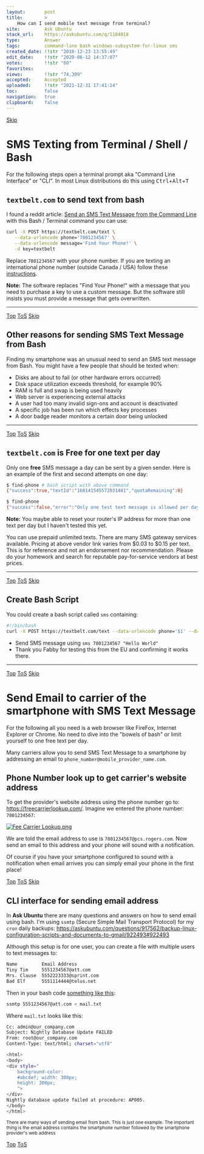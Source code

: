 ```yaml
---
layout:       post
title:        >
    How can I send mobile text message from terminal?
site:         Ask Ubuntu
stack_url:    https://askubuntu.com/q/1104018
type:         Answer
tags:         command-line bash windows-subsystem-for-linux sms
created_date: !!str "2018-12-23 13:55:49"
edit_date:    !!str "2020-06-12 14:37:07"
votes:        !!str "60"
favorites:    
views:        !!str "74,309"
accepted:     Accepted
uploaded:     !!str "2021-12-31 17:41:14"
toc:          false
navigation:   true
clipboard:    false
---
```





<a id="hdr1"></a>
<div class="hdr-bar">  <a href="#hdr2" class ="hdr-btn">Skip</a></div>

# SMS Texting from Terminal / Shell / Bash

For the following steps open a terminal prompt aka "Command Line Interface" or "CLI". In most Linux distributions do this using <kbd>Ctrl</kbd>+<kbd>Alt</kbd>+<kbd>T</kbd>

## `textbelt.com` to send text from bash

I found a reddit article: [Send an SMS Text Message from the Command Line][1] with this Bash / Terminal command you can use:

``` bash
curl -X POST https://textbelt.com/text \
   --data-urlencode phone='7801234567' \
   --data-urlencode message='Find Your Phone!' \
   -d key=textbelt

```

Replace `7801234567` with your phone number. If you are texting an international phone number (outside Canada / USA) follow these [instructions][2].

**Note:** The software replaces "Find Your Phone!" with a message that you need to purchase a key to use a custom message. But the software still insists you must provide a message that gets overwritten.

----------


<a id="hdr2"></a>
<div class="hdr-bar">  <a href="#" class ="hdr-btn">Top</a>  <a href="#hdr1" class ="hdr-btn">ToS</a>  <a href="#hdr3" class ="hdr-btn">Skip</a></div>

## Other reasons for sending SMS Text Message from Bash

Finding my smartphone was an unusual need to send an SMS text message from Bash. You might have a few people that should be texted when:

- Disks are about to fail (or other hardware errors occurred)
- Disk space utilization exceeds threshold, for example 90%
- RAM is full and swap is being used heavily
- Web server is experiencing external attacks
- A user had too many invalid sign-ons and account is deactivated
- A specific job has been run which effects key processes
- A door badge reader monitors a certain door being unlocked

----------


<a id="hdr3"></a>
<div class="hdr-bar">  <a href="#" class ="hdr-btn">Top</a>  <a href="#hdr2" class ="hdr-btn">ToS</a>  <a href="#hdr4" class ="hdr-btn">Skip</a></div>

## `textbelt.com` is Free for one text per day

Only one **free** SMS message a day can be sent by a given sender. Here is an example of the first and second attempts on one day:

``` bash
$ find-phone # bash script with above command
{"success":true,"textId":"168141545572031481","quotaRemaining":0}

```

``` bash
$ find-phone
{"success":false,"error":"Only one test text message is allowed per day.","quotaRemaining":0}

```

**Note:** You maybe able to reset your router's IP address for more than one text per day but I haven't tested this yet.

You can use prepaid unlimited texts. There are many SMS gateway services available. Pricing at above vendor link varies from $0.03 to $0.15 per text. This is for reference and not an endorsement nor recommendation. Please do your homework and search for reputable pay-for-service vendors at best prices.

----------


<a id="hdr4"></a>
<div class="hdr-bar">  <a href="#" class ="hdr-btn">Top</a>  <a href="#hdr3" class ="hdr-btn">ToS</a>  <a href="#hdr5" class ="hdr-btn">Skip</a></div>

## Create Bash Script

You could create a bash script called `sms` containing:

``` bash
#!/bin/bash
curl -X POST https://textbelt.com/text --data-urlencode phone='$1' --data-urlencode message='$2' -d key=textbelt

```

- Send SMS message using `sms 7801234567 "Hello World"`
- Thank you Fabby for testing this from the EU and confirming it works there.

----------


<a id="hdr5"></a>
<div class="hdr-bar">  <a href="#" class ="hdr-btn">Top</a>  <a href="#hdr4" class ="hdr-btn">ToS</a>  <a href="#hdr6" class ="hdr-btn">Skip</a></div>

# Send Email to carrier of the smartphone with SMS Text Message

For the following all you need is a web browser like FireFox, Internet Explorer or Chrome. No need to dive into the "bowels of bash" or limit yourself to one free text per day.

Many carriers allow you to send SMS Text Message to a smartphone by addressing an email to `phone_number@mobile_provider_name.com`.

## Phone Number look up to get carrier's website address

To get the provider's website address using the phone number go to: https://freecarrierlookup.com/. Imagine we entered the phone number: `7801234567`:

[![Fee Carrier Lookup.png][3]][3]

We are told the email address to use is `7801234567@pcs.rogers.com`. Now send an email to this address and your phone will sound with a notification.

Of course if you have your smartphone configured to sound with a notification when email arrives you can simply email your phone in the first place!


<a id="hdr6"></a>
<div class="hdr-bar">  <a href="#" class ="hdr-btn">Top</a>  <a href="#hdr5" class ="hdr-btn">ToS</a>  <a href="#hdr7" class ="hdr-btn">Skip</a></div>

## CLI interface for sending email address

In **Ask Ubuntu** there are many questions and answers on how to send email using bash. I'm using `ssmtp` (Secure Simple Mail Transport Protocol) for my `cron` daily backups: https://askubuntu.com/questions/917562/backup-linux-configuration-scripts-and-documents-to-gmail/922493#922493

Although this setup is for one user, you can create a file with multiple users to text messages to:

``` bash
Name         Email Address
Tiny Tim     5551234567@att.com
Mrs. Clause  5552223333@sprint.com
Bad Elf      5551114444@telus.net

```

Then in your bash code [something like this][4]:

``` bash
ssmtp 5551234567@att.com < mail.txt

```

Where `mail.txt` looks like this:

``` bash
Cc: admin@our_company.com
Subject: Nightly Database Update FAILED
From: root@our_company.com
Content-Type: text/html; charset="utf8"

```


``` bash
<html>
<body>
<div style="
    background-color:
    #abcdef; width: 300px;
    height: 300px;
    ">
</div>
Nightly database update failed at procedure: AP005.
</body>
</html>

```

<sub>There are many ways of sending email from bash. This is just one example. The important thing is the email address contains the smartphone number followed by the smartphone provider's web address</sub>

  [1]: https://www.reddit.com/r/linux/comments/20c58i/send_an_sms_text_message_from_the_command_line/
  [2]: https://textbelt.com/
  [3]: https://i.stack.imgur.com/k9Pro.png
  [4]: https://blog.edmdesigner.com/send-email-from-linux-command-line/


<a id="hdr7"></a>
<div class="hdr-bar">  <a href="#" class ="hdr-btn">Top</a>  <a href="#hdr6" class ="hdr-btn">ToS</a></div>

